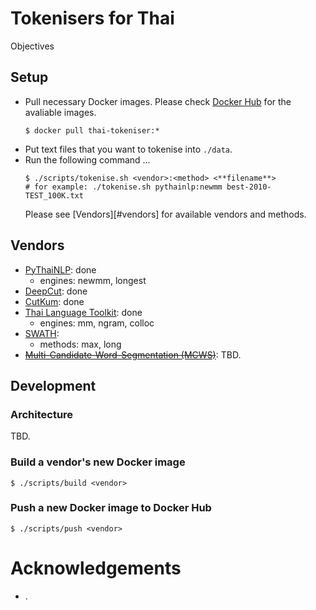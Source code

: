 # Tokenisers for Thai
Objectives

## Setup
- Pull necessary Docker images. Please check [Docker Hub][dockerhub] for the avaliable images.
  ```
  $ docker pull thai-tokeniser:*
  ```
- Put text files that you want to tokenise into `./data`.
- Run the following command ...
  ```
  $ ./scripts/tokenise.sh <vendor>:<method> <**filename**>
  # for example: ./tokenise.sh pythainlp:newmm best-2010-TEST_100K.txt
  ```
  Please see [Vendors][#vendors] for available vendors and methods.

## Vendors 
- [PyThaiNLP][pythainlp]: done
    - engines: newmm, longest
- [DeepCut][deepcut]: done
- [CutKum][cutkum]: done
- [Thai Language Toolkit][tltk]: done
  - engines: mm, ngram, colloc 
- [SWATH][swath]: 
  - methods: max, long
- ~~[Multi-Candidate-Word-Segmentation (MCWS)][mcws]~~: TBD.

## Development
### Architecture
TBD.

### Build a vendor's new Docker image
```
$ ./scripts/build <vendor>
```

### Push a new Docker image to Docker Hub
```
$ ./scripts/push <vendor>
```
# Acknowledgements
- .

[pythainlp]: https://github.com/PyThaiNLP/pythainlp
[deepcut]: https://github.com/rkcosmos/deepcut
[mcws]: https://github.com/earthy123/Multi-Candidate-Word-Segmentation
[cutkum]: https://github.com/pucktada/cutkum
[tltk]: https://pypi.python.org/pypi/tltk/
[swath]: https://github.com/tlwg/swath
[dockerhub]: https://hub.docker.com/r/heytitle/thai-tokeniser/tags

